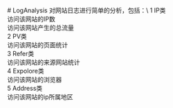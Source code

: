 <html>
<head></head>
<body>
# LogAnalysis
对网站日志进行简单的分析，包括：\
1 IP类</br>
  访问该网站的IP数</br>
  访问该网站产生的总流量</br>
2 PV类</br>
  访问该网站的页面统计</br>
3 Refer类</br>
  访问该网站的来源网站统计</br>
4 Expolore类</br>
  访问该网站的浏览器</br>
5 Address类</br>
  访问该网站的ip所属地区</br>
</body>
</html>
